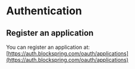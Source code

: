 # Authentication

## Register an application

You can register an application at: [https://auth.blockspring.com/oauth/applications](https://auth.blockspring.com/oauth/applications)
